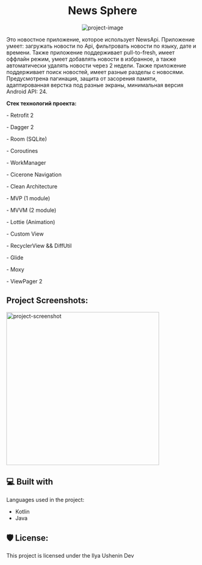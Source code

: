<h1 align="center" id="title">News Sphere</h1>

<p align="center"><img src="https://i.ibb.co/CHkDxwh/morning-news-newspaper-icon-1320136429130706490.png" alt="project-image"></p>

<p id="description">Это новостное приложение, которое использует NewsApi. Приложение умеет: загружать новости по Api, фильтровать новости по языку, дате и времени. Также приложение поддерживает pull-to-fresh, имеет оффлайн режим, умеет добавлять новости в избранное, а также автоматически удалять новости через 2 недели. Также приложение поддерживает поиск новостей, имеет разные разделы с новосями. Предусмотрена пагинация, защита от засорения памяти, адаптированная верстка под разные экраны, минимальная версия Android API: 24.</p>

<p><b>Стек технологий проекта:</b></p>

<p>- Retrofit 2</p>

<p>- Dagger 2</p>

<p>- Room (SQLite) </p>

<p>- Coroutines</p>

<p>- WorkManager</p>

<p>- Cicerone Navigation</p>

<p>- Clean Architecture</p>

<p>- MVP (1 module)</p>

<p>- MVVM (2 module)</p>

<p>- Lottie (Animation)</p>

<p>- Custom View</p>

<p>- RecyclerView &amp;&amp; DiffUtil</p>

<p>- Glide</p>

<p>- Moxy</p>

<p>- ViewPager 2</p>

<h2>Project Screenshots:</h2>

<img src="https://i.ibb.co/N1dV2Wv/Pics-Art-01-14-02-48-05.png" alt="project-screenshot" width="400" height="400/">

  
  
<h2>💻 Built with</h2>

Languages used in the project:

*   Kotlin
*   Java

<h2>🛡️ License:</h2>

This project is licensed under the Ilya Ushenin Dev
